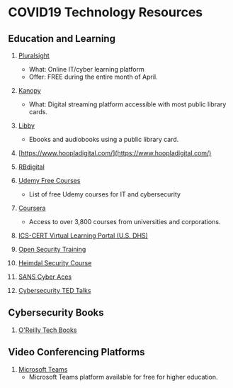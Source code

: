 # COVID19 Technology Resources 

## Education and Learning
1. [Pluralsight](https://www.pluralsight.com/)  
    * What: Online IT/cyber learning platform 
    * Offer: FREE during the entire month of April. 

2. [Kanopy](https://www.kanopy.com/)  
    * What: Digital streaming platform accessible with most public library cards. 

3. [Libby](https://www.overdrive.com/apps/libby/)  
    * Ebooks and audiobooks using a public library card. 

4. [https://www.hoopladigital.com/](https://www.hoopladigital.com/)

5. [RBdigital](https://rbdigital.com/)

6. [Udemy Free Courses](https://udemyfreecourses.org/category/all-it-and-software)
    * List of free Udemy courses for IT and cybersecurity 

7. [Coursera](https://www.coursera.org/coronavirus)  
    * Access to over 3,800 courses from universities and corporations. 

8. [ICS-CERT Virtual Learning Portal (U.S. DHS)](https://ics-cert-training.inl.gov/learn)

9. [Open Security Training](http://opensecuritytraining.info/Training.html)

10. [Heimdal Security Course](https://cybersecuritycourse.co/)

11. [SANS Cyber Aces](https://tutorials.cyberaces.org/tutorials.html)

12. [Cybersecurity TED Talks](https://www.springboard.com/blog/12-must-watch-cybersecurity-ted-talks/)

## Cybersecurity Books 
1. [O'Reilly Tech Books](https://www.oreilly.com/security/free/)

## Video Conferencing Platforms 
1. [Microsoft Teams](https://education.microsoft.com/en-us/resource/ba162685)   
    *  Microsoft Teams platform available for free for higher education. 


